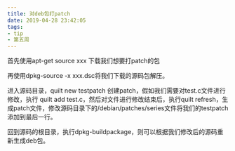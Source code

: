 ```yaml
---
title: 对deb包打patch
date: 2019-04-28 23:42:05
tags:
- tip
- 第五周
---
```


首先使用apt-get source xxx 下载我们想要打patch的包

再使用dpkg-source -x xxx.dsc将我们下载的源码包解压。

进入源码目录，quilt new testpatch 创建patch，假如我们需要对test.c文件进行修改，执行 quilt add test.c，然后对文件进行修改结束后，执行quilt refresh，生成patch文件，修改源码目录下的/debian/patches/series文件将我们的testpatch添加到最后一行。

回到源码的根目录，执行dpkg-buildpackage，则可以根据我们修改后的源码重新生成deb包。